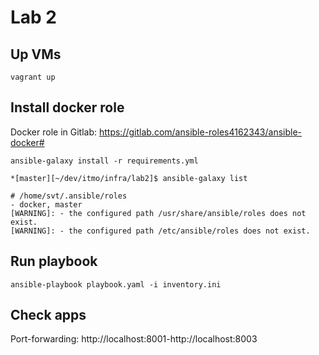 # Lab 2

## Up VMs
```
vagrant up
```
## Install docker role
Docker role in Gitlab: https://gitlab.com/ansible-roles4162343/ansible-docker#
```
ansible-galaxy install -r requirements.yml
```
```
*[master][~/dev/itmo/infra/lab2]$ ansible-galaxy list

# /home/svt/.ansible/roles
- docker, master
[WARNING]: - the configured path /usr/share/ansible/roles does not exist.
[WARNING]: - the configured path /etc/ansible/roles does not exist.
```

## Run playbook
```
ansible-playbook playbook.yaml -i inventory.ini
```
## Check apps
Port-forwarding:
http://localhost:8001-http://localhost:8003
